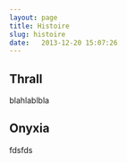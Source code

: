 ```yaml
---
layout: page
title: Histoire
slug: histoire
date:   2013-12-20 15:07:26
---
```


<h2 id="Thrall">Thrall</h2>

blahlablbla

<h2 id="Onyxia">Onyxia</h2>

fdsfds
